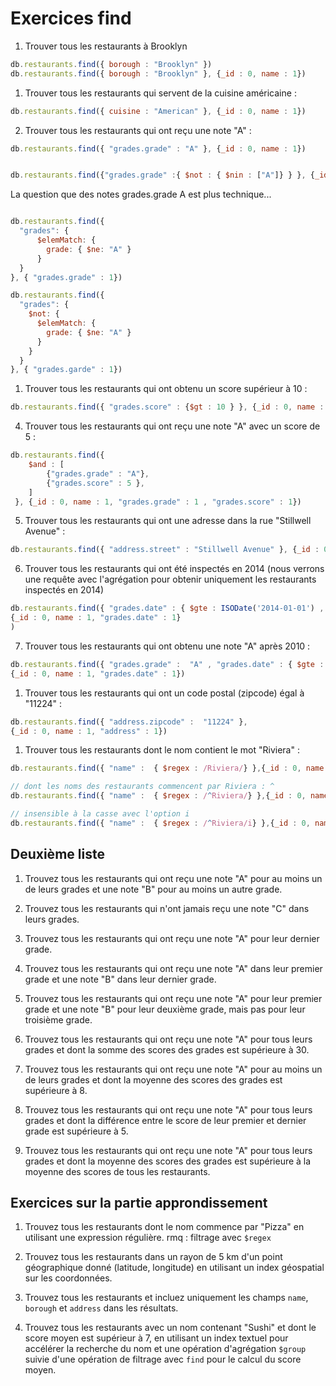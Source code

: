 # Exercices find

1. Trouver tous les restaurants à Brooklyn

```js
db.restaurants.find({ borough : "Brooklyn" })
db.restaurants.find({ borough : "Brooklyn" }, {_id : 0, name : 1})
```

1. Trouver tous les restaurants qui servent de la cuisine américaine :

```js
db.restaurants.find({ cuisine : "American" }, {_id : 0, name : 1})
```

2. Trouver tous les restaurants qui ont reçu une note "A" :

```js
db.restaurants.find({ "grades.grade" : "A" }, {_id : 0, name : 1})


db.restaurants.find({"grades.grade" :{ $not : { $nin : ["A"]} } }, {_id : 0, name : 1, "grades.grade" : 1 })
```

La question que des notes grades.grade A est plus technique...

```js

db.restaurants.find({
  "grades": {
      $elemMatch: {
        grade: { $ne: "A" }
      }
  }
}, { "grades.grade" : 1})

db.restaurants.find({
  "grades": {
    $not: {
      $elemMatch: {
        grade: { $ne: "A" }
      }
    }
  }
}, { "grades.garde" : 1})
```

1. Trouver tous les restaurants qui ont obtenu un score supérieur à 10 :

```js
db.restaurants.find({ "grades.score" : {$gt : 10 } }, {_id : 0, name : 1})
```

4. Trouver tous les restaurants qui ont reçu une note "A" avec un score de 5 :
   
```js
db.restaurants.find({ 
    $and : [
        {"grades.grade" : "A"},
        {"grades.score" : 5 },
    ]
 }, {_id : 0, name : 1, "grades.grade" : 1 , "grades.score" : 1})
```

5. Trouver tous les restaurants qui ont une adresse dans la rue "Stillwell Avenue" :

```js
db.restaurants.find({ "address.street" : "Stillwell Avenue" }, {_id : 0, name : 1})

```

6. Trouver tous les restaurants qui ont été inspectés en 2014 (nous verrons une requête avec l'agrégation pour obtenir uniquement les restaurants inspectés en 2014)

```js
db.restaurants.find({ "grades.date" : { $gte : ISODate('2014-01-01') , $lt: ISODate('2015-01-01') } },
{_id : 0, name : 1, "grades.date" : 1}
)
```

7. Trouver tous les restaurants qui ont obtenu une note "A" après 2010 :

```js
db.restaurants.find({ "grades.grade" :  "A" , "grades.date" : { $gte : ISODate('2011-01-01' )} },
{_id : 0, name : 1, "grades.date" : 1})
```

1. Trouver tous les restaurants qui ont un code postal (zipcode) égal à "11224" :

```js
db.restaurants.find({ "address.zipcode" :  "11224" },
{_id : 0, name : 1, "address" : 1})
```

1.  Trouver tous les restaurants dont le nom contient le mot "Riviera" :

```js
db.restaurants.find({ "name" :  { $regex : /Riviera/} },{_id : 0, name : 1 } )

// dont les noms des restaurants commencent par Riviera : ^
db.restaurants.find({ "name" :  { $regex : /^Riviera/} },{_id : 0, name : 1 } )

// insensible à la casse avec l'option i 
db.restaurants.find({ "name" :  { $regex : /^Riviera/i} },{_id : 0, name : 1 } )

```

## Deuxième liste

1. Trouvez tous les restaurants qui ont reçu une note "A" pour au moins un de leurs grades et une note "B" pour au moins un autre grade.

2. Trouvez tous les restaurants qui n'ont jamais reçu une note "C" dans leurs grades.

3. Trouvez tous les restaurants qui ont reçu une note "A" pour leur dernier grade.

4. Trouvez tous les restaurants qui ont reçu une note "A" dans leur premier grade et une note "B" dans leur dernier grade.

5. Trouvez tous les restaurants qui ont reçu une note "A" pour leur premier grade et une note "B" pour leur deuxième grade, mais pas pour leur troisième grade.

6. Trouvez tous les restaurants qui ont reçu une note "A" pour tous leurs grades et dont la somme des scores des grades est supérieure à 30.

7. Trouvez tous les restaurants qui ont reçu une note "A" pour au moins un de leurs grades et dont la moyenne des scores des grades est supérieure à 8.

8. Trouvez tous les restaurants qui ont reçu une note "A" pour tous leurs grades et dont la différence entre le score de leur premier et dernier grade est supérieure à 5.

9. Trouvez tous les restaurants qui ont reçu une note "A" pour tous leurs grades et dont la moyenne des scores des grades est supérieure à la moyenne des scores de tous les restaurants.
   
## Exercices sur la partie approndissement

1. Trouvez tous les restaurants dont le nom commence par "Pizza" en utilisant une expression régulière. rmq : filtrage avec `$regex`

1. Trouvez tous les restaurants dans un rayon de 5 km d'un point géographique donné (latitude, longitude) en utilisant un index géospatial sur les coordonnées.

1. Trouvez tous les restaurants et incluez uniquement les champs `name`, `borough` et `address` dans les résultats.

1. Trouvez tous les restaurants avec un nom contenant "Sushi" et dont le score moyen est supérieur à 7, en utilisant un index textuel pour accélérer la recherche du nom et une opération d'agrégation `$group` suivie d'une opération de filtrage avec `find` pour le calcul du score moyen.
